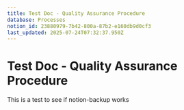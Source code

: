 ```yaml
---
title: Test Doc - Quality Assurance Procedure
database: Processes
notion_id: 23880979-7b42-800a-87b2-e160db9d0cf3
last_updated: 2025-07-24T07:32:37.950Z
---
```


# Test Doc - Quality Assurance Procedure


This is a test to see if notion-backup works


